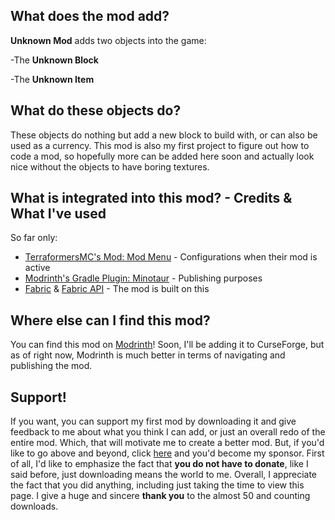 ## What does the mod add?
**Unknown Mod** adds two objects into the game:

-The **Unknown Block**

-The **Unknown Item**
## What do these objects do?
These objects do nothing but add a new block to build with, or can also be used as a currency. This mod is also my first project to figure out how to code a mod, so hopefully more can be added here soon and actually look nice without the objects to have boring textures.
## What is integrated into this mod? - Credits & What I've used
So far only: 
   * [TerraformersMC's Mod: Mod Menu](https://github.com/TerraformersMC/ModMenu) - Configurations when their mod is active
   * [Modrinth's Gradle Plugin: Minotaur](https://github.com/modrinth/minotaur) - Publishing purposes
   * [Fabric](https://github.com/FabricMC) & [Fabric API](https://github.com/FabricMC/fabric) - The mod is built on this
## Where else can I find this mod?
You can find this mod on [Modrinth](https://modrinth.com/mod/unknown-mod)! Soon, I'll be adding it to CurseForge, but as of right now, Modrinth is much better in terms of navigating and publishing the mod.
## Support!
If you want, you can support my first mod by downloading it and give feedback to me about what you think I can add, or just an overall redo of the entire mod. Which, that will motivate me to create a better mod. But, if you'd like to go above and beyond, click [here](https://github.com/sponsors/devonk15) and you'd become my sponsor. First of all, I'd like to emphasize the fact that **you do not have to donate**, like I said before, just downloading means the world to me. Overall, I appreciate the fact that you did anything, including just taking the time to view this page. I give a huge and sincere **thank you** to the almost 50 and counting downloads.

